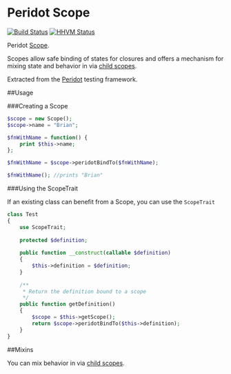 Peridot Scope
=============

[![Build Status](https://travis-ci.org/peridot-php/peridot-scope.png)](https://travis-ci.org/peridot-php/peridot-scope) [![HHVM Status](http://hhvm.h4cc.de/badge/peridot-php/peridot-scope.svg)](http://hhvm.h4cc.de/package/peridot-php/peridot-scope)

Peridot [Scope](https://github.com/peridot-php/peridot/wiki/Scopes).

Scopes allow safe binding of states for closures and offers a mechanism
for mixing state and behavior in via [child scopes](https://github.com/peridot-php/peridot/wiki/Scopes#extending-functionality-with-scopes).

Extracted from the [Peridot](http://peridot-php.github.io/) testing framework.

##Usage

###Creating a Scope

```php
$scope = new Scope();
$scope->name = "Brian";

$fnWithName = function() {
    print $this->name;
};

$fnWithName = $scope->peridotBindTo($fnWithName);

$fnWithName(); //prints "Brian"
```

###Using the ScopeTrait

If an existing class can benefit from a Scope, you can use the `ScopeTrait`

```php
class Test
{
    use ScopeTrait;
    
    protected $definition;
    
    public function __construct(callable $definition)
    {
        $this->definition = $definition; 
    }
    
    /**
     * Return the definition bound to a scope
     */
    public function getDefinition()
    {
        $scope = $this->getScope();
        return $scope->peridotBindTo($this->definition);
    }
}
```

##Mixins

You can mix behavior in via [child scopes](https://github.com/peridot-php/peridot/wiki/Scopes#extending-functionality-with-scopes).
